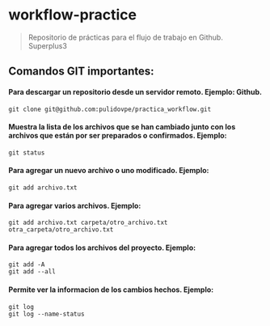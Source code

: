# workflow-practice
> Repositorio de prácticas para el flujo de trabajo en Github. Superplus3

## Comandos GIT importantes:

#### Para descargar un repositorio desde un servidor remoto. Ejemplo: Github.
```Shell
git clone git@github.com:pulidovpe/practica_workflow.git
```

#### Muestra la lista de los archivos que se han cambiado junto con los archivos que están por ser preparados o confirmados. Ejemplo:
```Shell
git status
```

#### Para agregar un nuevo archivo o uno modificado. Ejemplo: 
```Shell
git add archivo.txt
```
#### Para agregar varios archivos. Ejemplo: 
```Shell
git add archivo.txt carpeta/otro_archivo.txt otra_carpeta/otro_archivo.txt
```
#### Para agregar todos los archivos del proyecto. Ejemplo:
```Shell
git add -A
git add --all
```
#### Permite ver la informacion de los cambios hechos. Ejemplo: 
```Shell
git log
git log --name-status
```